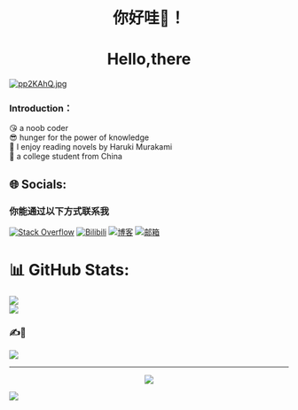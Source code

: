 <h1 align="center">你好哇💫！</h1>
<h1 align="center">Hello,there</h1>
<a align="center" href="https://imgse.com/i/pp2KAhQ"><img src="https://s1.ax1x.com/2023/03/30/pp2KAhQ.jpg" alt="pp2KAhQ.jpg" border="0" /></a>
<br>

### Introduction：
😘 a noob coder<br>
😎 hunger for the power of knowledge<br>
📙 I enjoy reading novels by Haruki Murakami<br>
🥷 a college student from China


## 🌐 Socials:
### 你能通过以下方式联系我
[![Stack Overflow](https://img.shields.io/badge/-Stackoverflow-FE7A16?logo=stack-overflow&logoColor=white)](https://stackoverflow.com/users/nighterdream) [![Bilibili](https://img.shields.io/badge/BiliBili-blue.svg?logo=bilibili&logoColor=white)](https://space.bilibili.com/33934287?spm_id_from=333.1007.0.0) [![博客](https://img.shields.io/badge/我的博客-nighterdream.cn-40c5f1.svg)](http://nighterdream.cn) [![邮箱](https://img.shields.io/badge/邮箱-nighterdream123@gmail.com-b69118.svg)](mailto:nighterdream123@gmail.com)



# 📊 GitHub Stats:
![](https://github-readme-stats.vercel.app/api?username=martine-stdo&theme=city_light&hide_border=false&include_all_commits=true&count_private=true)<br/>
![](https://github-readme-stats.vercel.app/api/top-langs/?username=martine-stdo&theme=city_light&hide_border=false&include_all_commits=true&count_private=true&layout=compact)


### ✍️🤔 
![](https://quotes-github-readme.vercel.app/api?type=horizontal&theme=light)

---


<div align="center">
    <img src="https://img1.doubanio.com/view/photo/l/public/p2176074878.webp">
</div>

[![](https://visitcount.itsvg.in/api?id=martine-stdo&icon=0&color=0)](https://visitcount.itsvg.in)

<!-- Proudly created with GPRM ( https://gprm.itsvg.in ) -->
